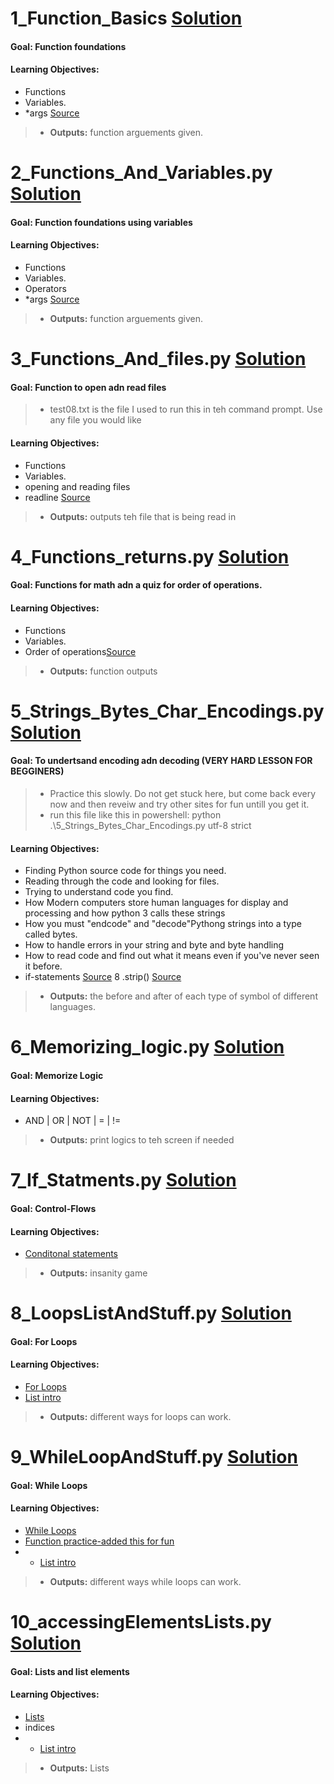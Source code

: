 # 1_Function_Basics [Solution](https://github.com/Jtrahan88/Python/blob/main/02.%20Functions%2C%20parameters%2Cmore%20loops%2C%20and%20dictionaries/1_Function_Basics.py)
#### Goal: Function foundations
#### Learning Objectives:
 * Functions
 * Variables.
 * *args [Source](https://docs.python.org/3.7/search.html?q=kwarg)
 > * **Outputs:** function arguements given.

# 2_Functions_And_Variables.py [Solution](https://github.com/Jtrahan88/Python/blob/main/02.%20Functions%2C%20parameters%2Cmore%20loops%2C%20and%20dictionaries/2_Functions_And_Variables.py)
#### Goal: Function foundations using variables
#### Learning Objectives:
 * Functions
 * Variables.
 * Operators
 * *args [Source](https://docs.python.org/3.7/search.html?q=kwarg)
 > * **Outputs:** function arguements given.
 
 
 # 3_Functions_And_files.py [Solution](https://github.com/Jtrahan88/Python/blob/main/02.%20Functions%2C%20parameters%2Cmore%20loops%2C%20and%20dictionaries/3_Functions_And_files.py)
#### Goal: Function to open adn read files
> * test08.txt is the file I used to run this in teh command prompt. Use any file you would like
#### Learning Objectives:
 * Functions
 * Variables.
 * opening and reading files
 * readline [Source](https://docs.python.org/3/library/readline.html)
 > * **Outputs:** outputs teh file that is being read in


# 4_Functions_returns.py [Solution](https://github.com/Jtrahan88/Python/blob/main/02.%20Functions%2C%20parameters%2Cmore%20loops%2C%20and%20dictionaries/4_Functions_returns.py)
#### Goal: Functions for math adn a quiz for order of operations.
#### Learning Objectives:
 * Functions
 * Variables.
 * Order of operations[Source](https://www.geeksforgeeks.org/python-invoking-functions-with-and-without-parentheses/)
 > * **Outputs:** function outputs
 
 # 5_Strings_Bytes_Char_Encodings.py [Solution](https://github.com/Jtrahan88/Python/blob/main/02.%20Functions%2C%20parameters%2Cmore%20loops%2C%20and%20dictionaries/5_Strings_Bytes_Char_Encodings.py)
#### Goal: To undertsand encoding adn decoding (VERY HARD LESSON FOR BEGGINERS)
> * Practice this slowly. Do not get stuck here, but come back every now and then reveiw and try other sites for fun untill you get it.
> * run this file like this in powershell:  python .\5_Strings_Bytes_Char_Encodings.py utf-8 strict
#### Learning Objectives:
* Finding Python source code for things you need.
* Reading through the code and looking for files.
* Trying to understand code you find.
* How Modern computers store human languages for display and processing and how python 3 calls these strings
* How you must "endcode" and "decode"Pythong strings into a type called bytes.
* How to handle errors in your string and byte and byte handling
* How to read code and find out what it means even if you've never seen it before.
* if-statements [Source](https://docs.python.org/3/tutorial/controlflow.html)
8 .strip() [Source](https://docs.python.org/3/library/stdtypes.html)
 > * **Outputs:** the before and after of each type of symbol of different languages. 
 
 # 6_Memorizing_logic.py [Solution](https://github.com/Jtrahan88/Python/blob/main/02.%20Functions%2C%20parameters%2Cmore%20loops%2C%20and%20dictionaries/6_Memorizing_logic.py)
#### Goal: Memorize Logic
#### Learning Objectives:
 * AND | OR | NOT | = | != 
 > * **Outputs:** print logics to teh screen if needed
 
  # 7_If_Statments.py [Solution](https://github.com/Jtrahan88/Python/blob/main/02.%20Functions%2C%20parameters%2Cmore%20loops%2C%20and%20dictionaries/7_If_Statments.py)
#### Goal: Control-Flows
#### Learning Objectives:
 * [Conditonal statements](https://docs.python.org/3/tutorial/controlflow.html)
 > * **Outputs:** insanity game
 
 
   # 8_LoopsListAndStuff.py [Solution](https://github.com/Jtrahan88/Python/blob/main/02.%20Functions%2C%20parameters%2Cmore%20loops%2C%20and%20dictionaries/8_LoopsListAndStuff.py)
#### Goal: For Loops
#### Learning Objectives:
 * [For Loops](https://python101.pythonlibrary.org/chapter5_loops.html)
 * [List intro](https://docs.python.org/3/tutorial/datastructures.html)
 > * **Outputs:** different ways for loops can work. 

   # 9_WhileLoopAndStuff.py [Solution](https://github.com/Jtrahan88/Python/blob/main/02.%20Functions%2C%20parameters%2Cmore%20loops%2C%20and%20dictionaries/9_WhileLoopAndStuff.py)
#### Goal: While Loops
#### Learning Objectives:
 * [While Loops]([https://python101.pythonlibrary.org/chapter5_loops.html](https://docs.python.org/3/reference/compound_stmts.html#the-while-statement))
 * [Function practice-added this for fun]([https://docs.python.org/3/tutorial/datastructures.html](https://docs.python.org/3/tutorial/controlflow.html#more-on-defining-functions))
 *  * [List intro](https://docs.python.org/3/tutorial/datastructures.html)
 > * **Outputs:** different ways while loops can work. 

   # 10_accessingElementsLists.py [Solution](https://github.com/Jtrahan88/Python/blob/main/02.%20Functions%2C%20parameters%2Cmore%20loops%2C%20and%20dictionaries/10_accessingElementsLists.py)
#### Goal: Lists and list elements
#### Learning Objectives:
 * [Lists](https://docs.python.org/3/tutorial/datastructures.html)
 * indices
 *  * [List intro](https://docs.python.org/3/tutorial/datastructures.html)
 > * **Outputs:** Lists
